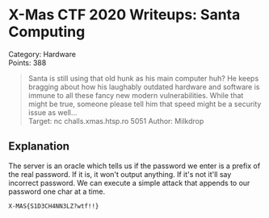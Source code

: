 # X-Mas CTF 2020 Writeups: Santa Computing

Category: Hardware<br>
Points: 388

> Santa is still using that old hunk as his main computer huh? He keeps bragging about how his laughably outdated hardware and software is immune to all these fancy new modern vulnerabilities. While that might be true, someone please tell him that speed might be a security issue as well...<br>
> Target: nc challs.xmas.htsp.ro 5051
> Author: Milkdrop

## Explanation
The server is an oracle which tells us if the password we enter is a prefix of the real password.
If it is, it won't output anything. If it's not it'll say incorrect password.
We can execute a simple attack that appends to our password one char at a time.

`X-MAS{S1D3CH4NN3LZ?wtf!!}`